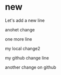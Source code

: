 # new

Let's add a new line

anohet change


one more line



my local change2



my github change line



another change on github


